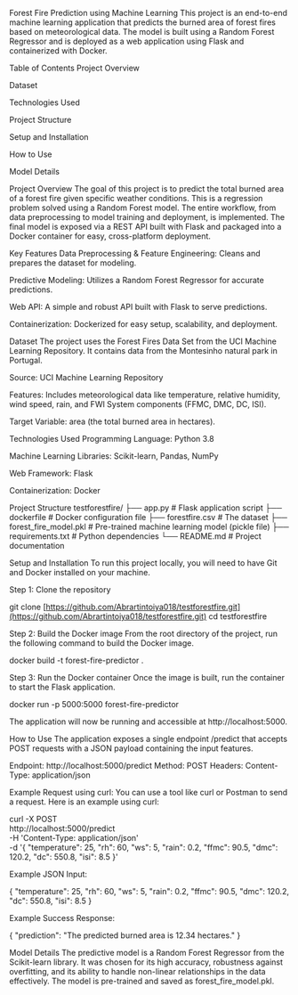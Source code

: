 Forest Fire Prediction using Machine Learning
This project is an end-to-end machine learning application that predicts the burned area of forest fires based on meteorological data. The model is built using a Random Forest Regressor and is deployed as a web application using Flask and containerized with Docker.

Table of Contents
Project Overview

Dataset

Technologies Used

Project Structure

Setup and Installation

How to Use

Model Details

Project Overview
The goal of this project is to predict the total burned area of a forest fire given specific weather conditions. This is a regression problem solved using a Random Forest model. The entire workflow, from data preprocessing to model training and deployment, is implemented. The final model is exposed via a REST API built with Flask and packaged into a Docker container for easy, cross-platform deployment.

Key Features
Data Preprocessing & Feature Engineering: Cleans and prepares the dataset for modeling.

Predictive Modeling: Utilizes a Random Forest Regressor for accurate predictions.

Web API: A simple and robust API built with Flask to serve predictions.

Containerization: Dockerized for easy setup, scalability, and deployment.

Dataset
The project uses the Forest Fires Data Set from the UCI Machine Learning Repository. It contains data from the Montesinho natural park in Portugal.

Source: UCI Machine Learning Repository

Features: Includes meteorological data like temperature, relative humidity, wind speed, rain, and FWI System components (FFMC, DMC, DC, ISI).

Target Variable: area (the total burned area in hectares).

Technologies Used
Programming Language: Python 3.8

Machine Learning Libraries: Scikit-learn, Pandas, NumPy

Web Framework: Flask

Containerization: Docker

Project Structure
testforestfire/
├── app.py                  # Flask application script
├── dockerfile              # Docker configuration file
├── forestfire.csv          # The dataset
├── forest_fire_model.pkl   # Pre-trained machine learning model (pickle file)
├── requirements.txt        # Python dependencies
└── README.md               # Project documentation

Setup and Installation
To run this project locally, you will need to have Git and Docker installed on your machine.

Step 1: Clone the repository

git clone [https://github.com/Abrartintoiya018/testforestfire.git](https://github.com/Abrartintoiya018/testforestfire.git)
cd testforestfire

Step 2: Build the Docker image
From the root directory of the project, run the following command to build the Docker image.

docker build -t forest-fire-predictor .

Step 3: Run the Docker container
Once the image is built, run the container to start the Flask application.

docker run -p 5000:5000 forest-fire-predictor

The application will now be running and accessible at http://localhost:5000.

How to Use
The application exposes a single endpoint /predict that accepts POST requests with a JSON payload containing the input features.

Endpoint: http://localhost:5000/predict
Method: POST
Headers: Content-Type: application/json

Example Request using curl:
You can use a tool like curl or Postman to send a request. Here is an example using curl:

curl -X POST \
  http://localhost:5000/predict \
  -H 'Content-Type: application/json' \
  -d '{
        "temperature": 25,
        "rh": 60,
        "ws": 5,
        "rain": 0.2,
        "ffmc": 90.5,
        "dmc": 120.2,
        "dc": 550.8,
        "isi": 8.5
    }'

Example JSON Input:

{
    "temperature": 25,
    "rh": 60,
    "ws": 5,
    "rain": 0.2,
    "ffmc": 90.5,
    "dmc": 120.2,
    "dc": 550.8,
    "isi": 8.5
}

Example Success Response:

{
  "prediction": "The predicted burned area is 12.34 hectares."
}

Model Details
The predictive model is a Random Forest Regressor from the Scikit-learn library. It was chosen for its high accuracy, robustness against overfitting, and its ability to handle non-linear relationships in the data effectively. The model is pre-trained and saved as forest_fire_model.pkl.
